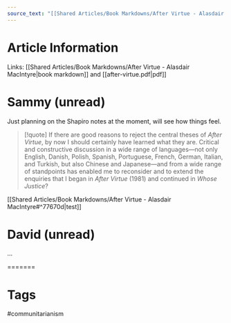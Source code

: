 ```yaml
---
source_text: "[[Shared Articles/Book Markdowns/After Virtue - Alasdair MacIntyre]]"
---
```

# Article Information

Links: [[Shared Articles/Book Markdowns/After Virtue - Alasdair MacIntyre|book markdown]] and [[after-virtue.pdf|pdf]]

# Sammy (unread)

Just planning on the Shapiro notes at the moment, will see how things feel.

> [!quote]
> If there are good reasons to reject the central theses of _After Virtue_, by now I should certainly have learned what they are. Critical and constructive discussion in a wide range of languages—not only English, Danish, Polish, Spanish, Portuguese, French, German, Italian, and Turkish, but also Chinese and Japanese—and from a wide range of standpoints has enabled me to reconsider and to extend the enquiries that I began in _After Virtue_ (1981) and continued in _Whose Justice_?

[[Shared Articles/Book Markdowns/After Virtue - Alasdair MacIntyre#^77670d|test]]
# David (unread)

...

=======
# Tags

#communitarianism